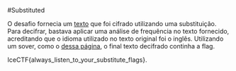 #Substituted

O desafio fornecia um
[texto](https://play.icec.tf/problem-static/crypted_a888cc3cc9e064482ab8b61d0b19ca0b1b1ce88238c63f03c306d33947cf113b.txt)
que foi cifrado utilizando uma substituição. Para decifrar, bastava aplicar uma
análise de frequência no texto fornecido, acreditando que o idioma utilizado no
texto original foi o inglês. Utilizando um sover, como o [dessa página](https://www.guballa.de/substitution-solver), 
o final texto decifrado continha a flag.

IceCTF{always_listen_to_your_substitute_flags}.
